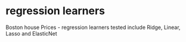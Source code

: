 # regression learners
Boston house Prices - regression learners tested include Ridge, Linear, Lasso and ElasticNet
